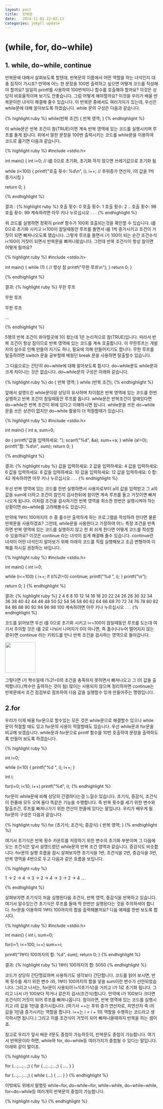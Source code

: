 ```yaml
---
layout: post
title:  반복문
date:   2014-11-01 22:02:13
categories: jekyll update
---
```


# (while, for, do~while)


## 1. while, do~while, continue

반복문에 대해서 살펴보도록 할텐데, 반복문의 이름에서 어떤 역할을 하는 녀석인지 대충 짐작이 가시죠? 만약에 어느 한 문장을 100번 출력하고 싶으면 어떻게 코드를 작성해야 할까요? 일일히 printf를 사용하여 100번씩이나 함수를 호출해야 할까요? 이것은 상당히 비효율적이며 보기도 안좋습니다. 그럼 어떻게 해야할까요? 이것을 우리가 배울 반복문이란 녀석이 해결해 줄수 있습니다. 이 반복문 중에서도 여러가지가 있는데, 우선은 while문에 대해 알아보도록 하겠습니다. while 문의 구성은 다음과 같습니다.

{% highlight ruby %}
while(반복 조건)
{
    반복 영역;
}
{% endhighlight %}

이 while문은 반복 조건이 참(TRUE)이면 계속 반복 영역에 있는 코드를 실행시키며 루프를 돌게 됩니다. 위에서 말한 문장을 100번 출력시키는 코드를 while문을 이용하여 코드로 옮기면 다음과 같습니다.

{% highlight ruby %}
#include <stdio.h>
 
int main()
{
 int i=0; // i를 0으로 초기화, 초기화 하지 않으면 쓰레기값으로 초기화 됨
 
 while (i<100) {
  printf("호출 횟수: %d\n", i);
  i++; // 후위증가 연산자, i의 값을 1씩 증가시킴
 }
 
 return 0;
} 

{% endhighlight %}

결과 :
{% highlight ruby %}
호출 횟수: 0
호출 횟수: 1
호출 횟수: 2
..
호출 횟수: 98
호출 횟수: 99
계속하려면 아무 키나 누르십시오 . . .
{% endhighlight %}

위 코드를 실행하면 정확히 printf 함수가 100회 호출되는것을 확인할 수 있습니다. i를 0으로 초기화 시키고 i<100이 참일때동안 루프를 돌면서 i를 1씩 증가시키고 조건이 거짓이 되면 빠져나오도록 했습니다. 그렇게 루프를 돌면서 i가 100이 되는 순간 조건수식 i<100이 거짓이 되면서 반복문을 빠져나왔습니다. 그런데 반복 조건식이 항상 참이면 어떻게 될까요?

{% highlight ruby %}
#include <stdio.h>
 
int main()
{
 while (1) { // 항상 참
  printf("무한 루프\n");
 }
 return 0;
}

{% endhighlight %}

결과:
{% highlight ruby %}
무한 루프

무한 루프

무한 루프

...

{% endhighlight %}

5행의 반복 조건이 와야할곳에 1이 왔는데 1은 논리적으로 참(TRUE)입니다. 따라서 반복 조건이 항상 참이므로 반복 영역에 있는 코드를 계속 호출합니다. 이 무한루프는 개발자의 실수로 인해 만들어 지기도 하나, 필요에 의해 만들어지기도 합니다. 무한 루프를 탈출하려면 switch 문을 공부할때 배웠던 break 문을 사용하면 탈출할수 있습니다. 

그 다음으로는 간단히 do~while에 대해 알아보도록 합시다. do~while문도 while문과 크게 차이나는 것은 없습니다. do~while문의 구성은 아래와 같습니다.

{% highlight ruby %}
do {
 반복 영역;
} while (반복 조건);
{% endhighlight %}

앞에서 설명드린 while문이랑 상당히 유사하며 차이점은 반복 영역에 있는 코드를 한번 실행하고 반복 조건이 참일때동안 루프를 돕니다. while문은 반복조건이 앞에있다면 do~while은 반복 조건이 뒤에 있다고 이해하시면 됩니다.  while문을 쓰든 do~while문을 쓰든 상관이 없지만 do~while 활용이 더 적절할때가 있습니다.

{% highlight ruby %}
#include <stdio.h>
 
int main()
{
 int a, sum=0;
  
 do {
  printf("값을 입력하세요: ");
  scanf("%d", &a);
  sum+=a;
} while (a!=0);
printf("합: %d\n", sum);
 return 0;
}

{% endhighlight %}

결과:
{% highlight ruby %}
값을 입력하세요: 2
값을 입력하세요: 4
값을 입력하세요: 6
값을 입력하세요: 8
값을 입력하세요: 10
값을 입력하세요: 12
값을 입력하세요: 0
합: 42
계속하려면 아무 키나 누르십시오 . . .
{% endhighlight %}

우선 반복 영역에 있는 코드를 한번 실행하면서 사용자로부터 a의 값을 입력받고 그 a의 값을 sum에 더하고 조건이 참인지 검사한뒤에 참이면 계속 루프를 돌고 거짓이면 빠져나오게 됩니다. 이처럼 조건을 검사하기전 반복 영역을 최소한 한번은 실행시켜야 하는 상황이면 do~while를 고려해볼수도 있습니다. 

만약에 1부터 100까지의 수 중 홀수만 출력하게 하는 프로그램을 작성하려 한다면 물론 반복문을 사용하겠죠? 그런데, while문을 사용한다고 가정하여 어느 특정 조건을 만족하면 반복 영역에 있는 코드를 실행하지 않고 한 회 쉬게 한다면 어떻게 코드를 작성할 수 있을까요? 이것은 continue 라는 녀석이 쉽게 해결해 줄수 있습니다. continue란 녀석이 어떤 녀석인지 알아보기 위해 아래의 코드를 직접 실행해보고 조금 변형하여 이해를 하시길 권장하는 바입니다.


{% highlight ruby %}
#include <stdio.h>
 
int main()
{
 int i=0;
 
 while (i<=100) {
  i++;
  if (i%2!=0) continue;
  printf("%d ", i);
 }
 printf("\n");
 
 return 0;
}
{% endhighlight %}

결과:
{% highlight ruby %}
2 4 6 8 10 12 14 16 18 20 22 24 26 28 30 32 34 36 38 40 42 44 46 48 50 52 54 56
58 60 62 64 66 68 70 72 74 76 78 80 82 84 86 88 90 92 94 96 98 100
계속하려면 아무 키나 누르십시오 . . .
{% endhighlight %}

코드를 읽어보면 우선 i를 0으로 초기화 시키고 i<=100이 참일때동안 루프를 도는데 여기서 주의할 것은 i를 2로 나눠서 나머지가 0이 아니면, 즉 홀수(나누어 떨어지지 않는 경우)면 continue 라는 키워드를 만나 반복 조건을 검사하는 영역으로 돌아갑니다. 


<img src="http://cfile8.uf.tistory.com/image/197D20334F31FCBA1B96D0" width="100" height="100">


그렇다면 i가 짝수일때 i%2!=0의 조건을 충족하지 못하면서 빠져나오고 그 i의 값을 출력합니다.(짝수만 출력하는 것이 됨) 많이는 사용되지 않으며 정리하자면 continue는 반복문에서 조건 점검부로 점프하여 다음 값을 실행할수 있게 만들어주는 명령입니다.


## 2.for

우리가 이제 배울 for문으로 할수있는 모든 것은 while문으로 해결할수 있으나 while 문이 적절할 때도 있고 for문의 사용이 적절할때도 있습니다. 우선 while문과 for문을 비교해 보겠습니다. while문과 for문으로 printf 함수를 10번 호출하여 문장을 출력하도록 만들어 보도록 하겠습니다.

{% highlight ruby %}


int i=0;
 
while (i<10) {
 printf("%d ", i);
 i++;
}
 
int i;
 
for(i=0; i<10; i++)
 printf("%d", i);
{% endhighlight %}

for문이 while문에 비해 상당히 간결하다는걸 느낄수 있습니다. 초기식, 증감식, 조건식이 한줄에 모두 오며 둘다 똑같은 기능을 수행합니다. 즉 반복 횟수를 세기 위한 변수와 탈출조건, 루프를 빠져나가기 위한 연산이 한줄에 있다는 말입니다. 우리가 배우게 될 for문의 구성은 다음과 같습니다.

{% highlight ruby %}
for (초기식; 조건식; 증감식) {
 반복 영역;
}
{% endhighlight %}

여기서 초기식은 반복 횟수 카운트를 저장하기 위한 변수의 초기화 부분이며 그 다음에 오는 조건식은 앞서 설명드렸던 while문의 반복 조건 영역과 같습니다. 증감식도 비슷합니다. for문의 실행 흐름을 잠시 살펴보자면 초기식을 1번, 조건식을 2번, 증감식을 3번, 반복 영역을 4번으로 두고 다음과 같은 흐름을 보입니다.


{% highlight ruby %}

1 -> 2 -> 4 -> 3 -> 2 -> 4 -> 3 -> 2 -> 4 ....


{% endhighlight %}

살펴보자면 초기식이 처음 실행된다음 조건식, 반복 영역, 증감식을 반복하고 있습니다. 여기서 알수있는건 초기식은 루프를 돌때 딱 한번만 실행된다는 것을 주의하셔야 합니다. for문을 이용하여 1부터 100까지의 합을 출력해볼까요? 다음 예제를 한번 보도록 합시다.

{% highlight ruby %}
#include <stdio.h>
 
int main()
{
 int i, sum=0;
 
 for(i=1; i<=100; i++)
  sum+=i;
 
printf("1부터 100까지의 합: %d", sum);
return 0;
}
{% endhighlight %}

결과:
{% highlight ruby %}
1부터 100까지의 합: 5050
{% endhighlight %}

코드가 상당히 간단명료하며 사용하기도 생각보다 간단합니다. 코드를 읽어 보시면, 반복 횟수를 세기 위한 변수 i와, 1부터 100까지의 합을 넣을 sum이란 변수가 선언되었습니다. 그리고 나서는, for문이 사용되어 i=1(초기식)을 거치고 i가 1로 초기화 됩니다. 그리고 나서 i가 100보다 작거나 같은지 검사(조건식)합니다. 만약에 i가 100보다 크다면 조건식이 거짓이 되어 루프를 빠져나옵니다. 참이라면, 반복 영역에 있는 코드를 실행시키고 i의 값을 1만큼 증가시킵니다. (여기서 ++는 후위 증가 연산자로, 피연산자 즉 i의 값을 1만큼 증가시키는 역할을 합니다. i++는 i = i + 1의 역할을 수행하는 코드라고 생각하시면 됩니다.) 그리고 이를 조건식이 거짓이 되어 빠져나올때까지 반복을 하는 셈이죠.





참고로 우리가 앞서 배운 if문도 중첩이 가능하듯이, 반복문도 중첩이 가능합니다. 여기서 반복문이라 하면, while와 for, do~while등 여러가지가 중첩될 수 있다는 말입니다. 아래와 같이 말이죠.


{% highlight ruby %}


for (...;...;...;) {
 for (...;...;...;) {
   ....
 }
}
 
for (...;...;...;) {
 while (...) {
  ....
 }
}
{% endhighlight %}

이밖에도 위에서 말했듯 while~for, do~while~for, while~while, do~while~while, for~do~while등 여러개의 반복문의 중첩이 가능합니다.
 






{% highlight ruby %}
{% endhighlight %}
